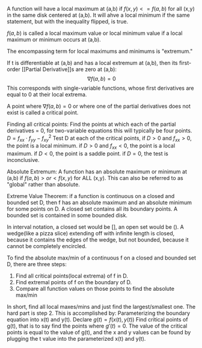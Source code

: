 
A function will have a local maximum at (a,b) if $f(x,y)<=f(a,b)$ for all (x,y) in the same disk centered at (a,b).
It will ahve a local minimum if the same statement, but with the inequality flipped, is true.

$f(a,b)$ is called a local maximum value or local minimum value if a local maximum or minimum occurs at (a,b).

The encompassing term for local maximums and minimums is "extremum."

If t is differentiable at (a,b) and has a local extremum at (a,b), then its first-order [[Partial Derivative]]s are zero at (a,b):$$\nabla f(a,b)=0$$
This corresponds with single-variable functions, whose first derivatives are equal to 0 at their local extrema.

A point where $\nabla f(a,b)=0$ or where one of the partial derivatives does not exist is called a critical point.

Finding all critical points: Find the points at which each of the partial derivatives = 0, for two-variable equations this will typically be four points.
$D=f_{xx} \cdot f_{yy} - f_{xy}^2$
Test D at each of the critical points, 
if $D>0$ and $f_{xx}>0$, the point is a local minimum.
if $D>0$ and $f_{xx}<0$, the point is a local maximum.
if $D<0$, the point is a saddle point.
if $D=0$, the test is inconclusive.

Absolute Extremum:
A function has an absolute maximum or minimum at (a,b) if $f(a,b)> or <f(x,y)$ for ALL (x,y).
This can also be referred to as "global" rather than absolute.

Extreme Value Theorem: if a function is continuous on a closed and bounded set D, then f has an absolute maximum and an absolute minimum for some points on D.
A closed set contains all its boundary points. A bounded set is contained in some bounded disk.

In interval notation, a closed set would be [], an open set would be ().
A wedge(like a pizza slice) extending off with infinite length is closed, because it contains the edges of the wedge, but not bounded, because it cannot be completely encircled.

To find the absolute max/min of a continuous f on a closed and bounded set D, there are three steps:

1) Find all critical points(local extrema) of f in D.
2) Find extremal points of f on the boundary of D.
3) Compare all function values on those points to find the absolute max/min

In short, find all local maxes/mins and just find the largest/smallest one.
The hard part is step 2. This is accomplished by:
Parameterizing the boundary equation into x(t) and y(t).
Declare $g(t)=f(x(t),y(t))$
Find critical points of g(t), that is to say find the points where $g'(t)=0$.
The value of the critical points is equal to the value of g(t), and the x and y values can be found by plugging the t value into the parameterized x(t) and y(t).